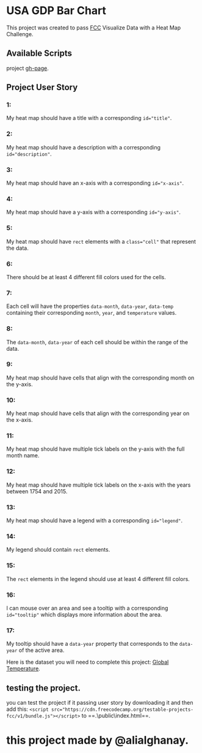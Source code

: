 # USA GDP Bar Chart

This project was created to pass [FCC](https://www.freecodecamp.org/) Visualize Data with a Heat Map Challenge.


## Available Scripts

project [gh-page](https://alialghanay.github.io/heat-map/).

## Project User Story 
### 1: 
My heat map should have a title with a corresponding `id="title"`.

### 2:
My heat map should have a description with a corresponding `id="description"`.

### 3:
My heat map should have an x-axis with a corresponding `id="x-axis"`.

### 4:
My heat map should have a y-axis with a corresponding `id="y-axis"`.

### 5:
My heat map should have `rect` elements with a `class="cell"` that represent the data.

### 6:
There should be at least 4 different fill colors used for the cells.

### 7:
Each cell will have the properties `data-month`, `data-year`, `data-temp` containing their corresponding `month`, `year`, and `temperature` values.

### 8:
The `data-month`, `data-year` of each cell should be within the range of the data.

### 9:
My heat map should have cells that align with the corresponding month on the y-axis.

### 10:
My heat map should have cells that align with the corresponding year on the x-axis.

### 11:
My heat map should have multiple tick labels on the y-axis with the full month name.

### 12:
My heat map should have multiple tick labels on the x-axis with the years between 1754 and 2015.

### 13:
My heat map should have a legend with a corresponding `id="legend"`.

### 14:
My legend should contain `rect` elements.

### 15:
The `rect` elements in the legend should use at least 4 different fill colors.

### 16:
I can mouse over an area and see a tooltip with a corresponding `id="tooltip"` which displays more information about the area.

### 17:
My tooltip should have a `data-year` property that corresponds to the `data-year` of the active area.

Here is the dataset you will need to complete this project: [Global Temperature](https://raw.githubusercontent.com/freeCodeCamp/ProjectReferenceData/master/global-temperature.json).

## testing the project.

you can test the project if it passing user story by downloading it and then add this:
`<script src="https://cdn.freecodecamp.org/testable-projects-fcc/v1/bundle.js"></script>`
to ==.\public\index.html==.

# this project made by @alialghanay.